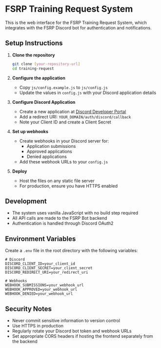 # FSRP Training Request System

This is the web interface for the FSRP Training Request System, which integrates with the FSRP Discord bot for authentication and notifications.

## Setup Instructions

1. **Clone the repository**
   ```bash
   git clone [your-repository-url]
   cd training-request
   ```

2. **Configure the application**
   - Copy `js/config.example.js` to `js/config.js`
   - Update the values in `config.js` with your Discord application details

3. **Configure Discord Application**
   - Create a new application at [Discord Developer Portal](https://discord.com/developers/applications)
   - Add a redirect URI: `YOUR_DOMAIN/auth/discord/callback`
   - Note your Client ID and create a Client Secret

4. **Set up webhooks**
   - Create webhooks in your Discord server for:
     - Application submissions
     - Approved applications
     - Denied applications
   - Add these webhook URLs to your `config.js`

5. **Deploy**
   - Host the files on any static file server
   - For production, ensure you have HTTPS enabled

## Development

- The system uses vanilla JavaScript with no build step required
- All API calls are made to the FSRP Bot backend
- Authentication is handled through Discord OAuth2

## Environment Variables

Create a `.env` file in the root directory with the following variables:

```
# Discord
DISCORD_CLIENT_ID=your_client_id
DISCORD_CLIENT_SECRET=your_client_secret
DISCORD_REDIRECT_URI=your_redirect_uri

# Webhooks
WEBHOOK_SUBMISSIONS=your_webhook_url
WEBHOOK_APPROVED=your_webhook_url
WEBHOOK_DENIED=your_webhook_url
```

## Security Notes

- Never commit sensitive information to version control
- Use HTTPS in production
- Regularly rotate your Discord bot token and webhook URLs
- Set appropriate CORS headers if hosting the frontend separately from the backend
